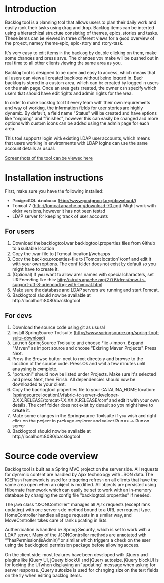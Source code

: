 Introduction
============

Backlog tool is a planning tool that allows users to plan their daily work and easily rank their tasks using drag and drop. Backlog items can be inserted using a hierarchical structure consisting of themes, epics, stories and tasks. These items can be viewed in three different views for a good overview of the project, namely theme-epic, epic-story and story-task. 

It's very easy to edit items in the backlog by double clicking on them, make some changes and press save. The changes you make will be pushed out in real time to all other clients viewing the same area as you.

Backlog tool is designed to be open and easy to access, which means that all users can view all created backlogs without being logged in. Each backlog is stored in a custom area, which can be created by logged in users on the main page. Once an area gets created, the owner can specify which users that should have edit rights and admin rights for the area.

In order to make backlog tool fit every team with their own requirements and way of working, the information fields for user stories are highly dynamic. By default, a field name "Status" will be created and have options like "ongoing" and "finished", however this can easily be changed and more options with custom icons can be added using the admin page for each area.

This tool supports login with existing LDAP user accounts, which means that users working in environments with LDAP logins can use the same account details as usual.

[Screenshots of the tool can be viewed here](https://github.com/sonyericssondev/BacklogTool/wiki/Screenshots)

Installation instructions
=========================

First, make sure you have the following installed:
* PostgreSQL database (http://www.postgresql.org/download/)
* Tomcat 7 (http://tomcat.apache.org/download-70.cgi). Might work with older versions, however it has not been tested
* LDAP server for keeping track of user accounts

For users
---------
1. Download the backlogtool.war backlogtool.properties files from Github to a suitable location
2. Copy the .war-file to [Tomcat location]/webapps
3. Copy the backlog.properties-file to [Tomcat location]/conf and edit it with your own options. The conf folder does not exist by default so you might have to create it.
4. (Optional) If you want to allow area names with special characters, set URIEncoding like this: http://struts.apache.org/2.0.6/docs/how-to-support-utf-8-uriencoding-with-tomcat.html
5. Make sure the database and LDAP servers are running and start Tomcat.
6. Backlogtool should now be available at http://localhost:8080/backlogtool

For devs
--------
1. Download the source code using git as ususal
2. Install SpringSource Toolsuite (http://www.springsource.org/spring-tool-suite-download)
3. Launch SpringSource Toolsuite and choose File->Import. Expand "Maven" as import source and choose "Existing Maven Projects". Press Next.
4. Press the Browse button next to root directory and browse to the location of the source code. Press Ok and wait a few minutes until analysing is complete.
5. "pom.xml" should now be listed under Projects. Make sure it's selected and press Next, then Finish.
All dependencies should now be downloaded to your client.
6. Copy the backlogtool.properties file to your CATALINA_HOME location: [springsource location]/vfabric-tc-server-developer-2.X.X.RELEASE/tomcat-7.X.XX.X.RELEASE/conf and edit it with your own details. The conf folder does not exist by default so you might have to create it.
7. Make some changes in the Springsource Toolsuite if you wish and right click on the project in package explorer and select Run as -> Run on server
8. Backlogtool should now be available at http://localhost:8080/backlogtool


Source code overview
====================

Backlog tool is built as a Spring MVC project on the server side. All requests for dynamic content are handled by Ajax technology with JSON data. The ICEPush framework is used for triggering refresh on all clients that have the same area open when an object is modified. All objects are persisted using Hibernate framework which can easily be set to work with an in-memory database by changing the config file "backlogtool.properties" if needed.

The java class "JSONController" manages all Ajax requests (except rank updating) with one server side method bound to a URL per request type. HomeController handles all page requests in a similar way, and MoveController takes care of rank updating in lists.

Authentication is handled by Spring Security, which is set to work with a LDAP server. Many of the JSONController methods are annotated with “"hasPermission(isAdmin)" or similar which triggers a check on the user using the backlogtool.permission package before allowing access.

On the client side, most features have been developed with jQuery and plugins like jQuery UI, jQuery blockUI and jQuery autosize. jQuery blockUI is for locking the UI when displaying an "updating" message when asking for server response. jQuery autosize is used for changing size on the text fields on the fly when editing backlog items.

